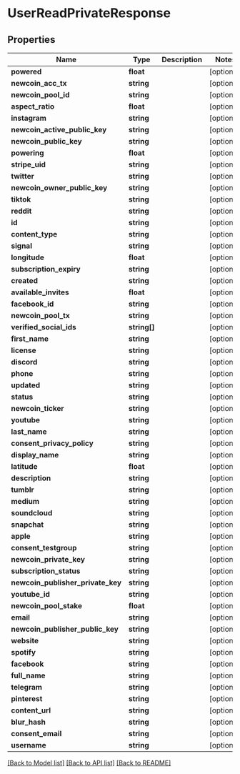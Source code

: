 # UserReadPrivateResponse

## Properties
Name | Type | Description | Notes
------------ | ------------- | ------------- | -------------
**powered** | **float** |  | [optional] 
**newcoin_acc_tx** | **string** |  | [optional] 
**newcoin_pool_id** | **string** |  | [optional] 
**aspect_ratio** | **float** |  | [optional] 
**instagram** | **string** |  | [optional] 
**newcoin_active_public_key** | **string** |  | [optional] 
**newcoin_public_key** | **string** |  | [optional] 
**powering** | **float** |  | [optional] 
**stripe_uid** | **string** |  | [optional] 
**twitter** | **string** |  | [optional] 
**newcoin_owner_public_key** | **string** |  | [optional] 
**tiktok** | **string** |  | [optional] 
**reddit** | **string** |  | [optional] 
**id** | **string** |  | [optional] 
**content_type** | **string** |  | [optional] 
**signal** | **string** |  | [optional] 
**longitude** | **float** |  | [optional] 
**subscription_expiry** | **string** |  | [optional] 
**created** | **string** |  | [optional] 
**available_invites** | **float** |  | [optional] 
**facebook_id** | **string** |  | [optional] 
**newcoin_pool_tx** | **string** |  | [optional] 
**verified_social_ids** | **string[]** |  | [optional] 
**first_name** | **string** |  | [optional] 
**license** | **string** |  | [optional] 
**discord** | **string** |  | [optional] 
**phone** | **string** |  | [optional] 
**updated** | **string** |  | [optional] 
**status** | **string** |  | [optional] 
**newcoin_ticker** | **string** |  | [optional] 
**youtube** | **string** |  | [optional] 
**last_name** | **string** |  | [optional] 
**consent_privacy_policy** | **string** |  | [optional] 
**display_name** | **string** |  | [optional] 
**latitude** | **float** |  | [optional] 
**description** | **string** |  | [optional] 
**tumblr** | **string** |  | [optional] 
**medium** | **string** |  | [optional] 
**soundcloud** | **string** |  | [optional] 
**snapchat** | **string** |  | [optional] 
**apple** | **string** |  | [optional] 
**consent_testgroup** | **string** |  | [optional] 
**newcoin_private_key** | **string** |  | [optional] 
**subscription_status** | **string** |  | [optional] 
**newcoin_publisher_private_key** | **string** |  | [optional] 
**youtube_id** | **string** |  | [optional] 
**newcoin_pool_stake** | **float** |  | [optional] 
**email** | **string** |  | [optional] 
**newcoin_publisher_public_key** | **string** |  | [optional] 
**website** | **string** |  | [optional] 
**spotify** | **string** |  | [optional] 
**facebook** | **string** |  | [optional] 
**full_name** | **string** |  | [optional] 
**telegram** | **string** |  | [optional] 
**pinterest** | **string** |  | [optional] 
**content_url** | **string** |  | [optional] 
**blur_hash** | **string** |  | [optional] 
**consent_email** | **string** |  | [optional] 
**username** | **string** |  | [optional] 

[[Back to Model list]](../README.md#documentation-for-models) [[Back to API list]](../README.md#documentation-for-api-endpoints) [[Back to README]](../README.md)


